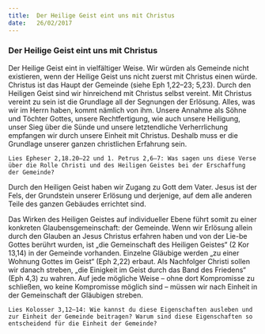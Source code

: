 ```yaml
---
title:  Der Heilige Geist eint uns mit Christus
date:   26/02/2017
---
```


### Der Heilige Geist eint uns mit Christus 

Der Heilige Geist eint in vielfältiger Weise. Wir würden als Gemeinde nicht existieren, wenn der Heilige Geist uns nicht zuerst mit Christus einen würde. Christus ist das Haupt der Gemeinde (siehe Eph 1,22–23; 5,23). Durch den Heiligen Geist sind wir hinreichend mit Christus selbst vereint. Mit Christus vereint zu sein ist die Grundlage all der Segnungen der Erlösung. Alles, was wir im Herrn haben, kommt nämlich von ihm. Unsere Annahme als Söhne und Töchter Gottes, unsere Rechtfertigung, wie auch unsere Heiligung, unser Sieg über die Sünde und unsere letztendliche Verherrlichung empfangen wir durch unsere Einheit mit Christus. Deshalb muss er die Grundlage unserer ganzen christlichen Erfahrung sein. 

`Lies Epheser 2,18.20–22 und 1. Petrus 2,6–7: Was sagen uns diese Verse über die Rolle Christi und des Heiligen Geistes bei der Erschaffung der Gemeinde?` 

Durch den Heiligen Geist haben wir Zugang zu Gott dem Vater. Jesus ist der Fels, der Grundstein unserer Erlösung und derjenige, auf dem alle anderen Teile des ganzen Gebäudes errichtet sind. 

Das Wirken des Heiligen Geistes auf individueller Ebene führt somit zu einer konkreten Glaubensgemeinschaft: der Gemeinde. Wenn wir Erlösung allein durch den Glauben an Jesus Christus erfahren haben und von der Lie-be Gottes berührt wurden, ist „die Gemeinschaft des Heiligen Geistes“ (2 Kor 13,14) in der Gemeinde vorhanden. Einzelne Gläubige werden „zu einer Wohnung Gottes im Geist“ (Eph 2,22) erbaut. Als Nachfolger Christi sollen wir danach streben, „die Einigkeit im Geist durch das Band des Friedens“ (Eph 4,3) zu wahren. Auf jede mögliche Weise – ohne dort Kompromisse zu schließen, wo keine Kompromisse möglich sind – müssen wir nach Einheit in der Gemeinschaft der Gläubigen streben. 

`Lies Kolosser 3,12–14: Wie kannst du diese Eigenschaften ausleben und zur Einheit der Gemeinde beitragen? Warum sind diese Eigenschaften so entscheidend für die Einheit der Gemeinde?` 
